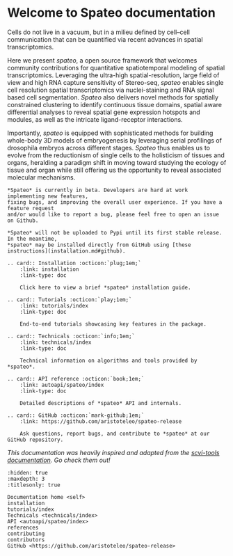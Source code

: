 # Welcome to Spateo documentation

Cells do not live in a vacuum, but in a milieu defined by cell–cell
communication that can be quantified via recent advances in spatial
transcriptomics.

Here we present *spateo*, a open source framework that
welcomes community contributions for quantitative spatiotemporal
modeling of spatial transcriptomics. Leveraging the ultra-high
spatial-resolution, large field of view and high RNA capture sensitivity
of Stereo-seq, *spateo* enables single cell resolution spatial
transcriptomics via nuclei-staining and RNA signal based cell
segmentation. *Spateo* also delivers novel methods for spatially
constrained clustering to identify continuous tissue domains, spatial
aware differential analyses to reveal spatial gene expression hotspots
and modules, as well as the intricate ligand-receptor interactions.

Importantly, *spateo* is equipped with sophisticated methods for building
whole-body 3D models of embryogenesis by leveraging serial profilings of
drosophila embryos across different stages. *Spateo* thus enables us to
evolve from the reductionism of single cells to the holisticism of
tissues and organs, heralding a paradigm shift in moving toward studying
the ecology of tissue and organ while still offering us the opportunity
to reveal associated molecular mechanisms.

```{attention}
*Spateo* is currently in beta. Developers are hard at work implementing new features,
fixing bugs, and improving the overall user experience. If you have a feature request
and/or would like to report a bug, please feel free to open an issue on Github.

*Spateo* will not be uploaded to Pypi until its first stable release. In the meantime,
*spateo* may be installed directly from GitHub using [these instructions](installation.md#github).
```

```{eval-rst}
.. card:: Installation :octicon:`plug;1em;`
    :link: installation
    :link-type: doc

    Click here to view a brief *spateo* installation guide.
```

```{eval-rst}
.. card:: Tutorials :octicon:`play;1em;`
    :link: tutorials/index
    :link-type: doc

    End-to-end tutorials showcasing key features in the package.
```

```{eval-rst}
.. card:: Technicals :octicon:`info;1em;`
    :link: technicals/index
    :link-type: doc

    Technical information on algorithms and tools provided by *spateo*.
```

```{eval-rst}
.. card:: API reference :octicon:`book;1em;`
    :link: autoapi/spateo/index
    :link-type: doc

    Detailed descriptions of *spateo* API and internals.
```

```{eval-rst}
.. card:: GitHub :octicon:`mark-github;1em;`
    :link: https://github.com/aristoteleo/spateo-release

    Ask questions, report bugs, and contribute to *spateo* at our GitHub repository.
```

*This documentation was heavily inspired and adapted from the [scvi-tools documentation](https://docs.scvi-tools.org/en/stable/). Go check them out!*

```{toctree}
:hidden: true
:maxdepth: 3
:titlesonly: true

Documentation home <self>
installation
tutorials/index
Technicals <technicals/index>
API <autoapi/spateo/index>
references
contributing
contributors
GitHub <https://github.com/aristoteleo/spateo-release>
```
